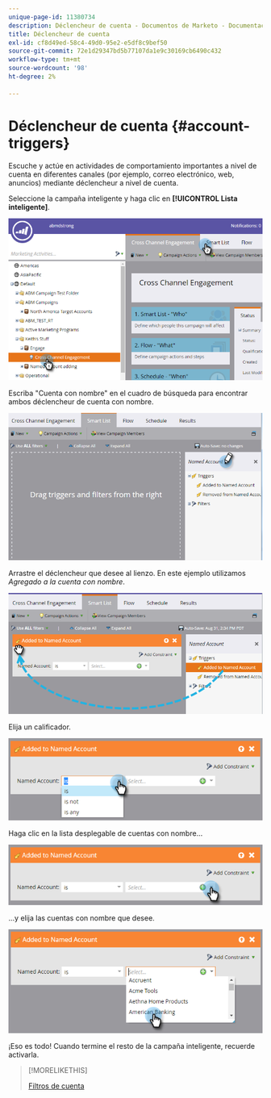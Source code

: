 ```yaml
---
unique-page-id: 11380734
description: Déclencheur de cuenta - Documentos de Marketo - Documentación del producto
title: Déclencheur de cuenta
exl-id: cf8d49ed-58c4-49d0-95e2-e5df8c9bef50
source-git-commit: 72e1d29347bd5b77107da1e9c30169cb6490c432
workflow-type: tm+mt
source-wordcount: '98'
ht-degree: 2%

---
```


# Déclencheur de cuenta {#account-triggers}

Escuche y actúe en actividades de comportamiento importantes a nivel de cuenta en diferentes canales (por ejemplo, correo electrónico, web, anuncios) mediante déclencheur a nivel de cuenta.

Seleccione la campaña inteligente y haga clic en **[!UICONTROL Lista inteligente]**.

![](assets/one-1.png)

Escriba &quot;Cuenta con nombre&quot; en el cuadro de búsqueda para encontrar ambos déclencheur de cuenta con nombre.

![](assets/two-1.png)

Arrastre el déclencheur que desee al lienzo. En este ejemplo utilizamos _Agregado a la cuenta con nombre_.

![](assets/three-1.png)

Elija un calificador.

![](assets/four-1.png)

Haga clic en la lista desplegable de cuentas con nombre...

![](assets/five-1.png)

...y elija las cuentas con nombre que desee.

![](assets/six-1.png)

¡Eso es todo! Cuando termine el resto de la campaña inteligente, recuerde activarla.

>[!MORELIKETHIS]
>
>[Filtros de cuenta](/help/marketo/product-docs/target-account-management/engage/account-filters.md)
